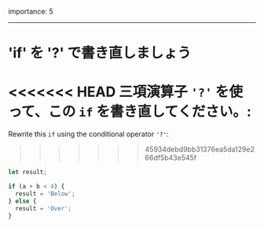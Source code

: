 importance: 5

---

# 'if' を '?' で書き直しましょう

<<<<<<< HEAD
三項演算子 `'?'` を使って、この `if` を書き直してください。:
=======
Rewrite this `if` using the conditional operator `'?'`:
>>>>>>> 45934debd9bb31376ea5da129e266df5b43e545f

```js
let result;

if (a + b < 4) {
  result = 'Below';
} else {
  result = 'Over';
}
```
